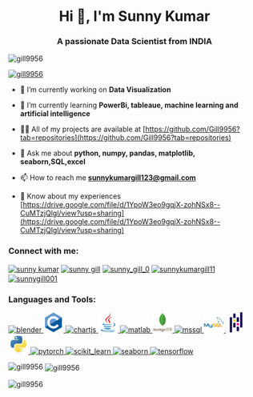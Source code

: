 <h1 align="center">Hi 👋, I'm Sunny Kumar</h1>
<h3 align="center">A passionate Data Scientist from INDIA</h3>

<p align="left"> <img src="https://komarev.com/ghpvc/?username=gill9956&label=Profile%20views&color=0e75b6&style=flat" alt="gill9956" /> </p>

<p align="left"> <a href="https://github.com/ryo-ma/github-profile-trophy"><img src="https://github-profile-trophy.vercel.app/?username=gill9956" alt="gill9956" /></a> </p>

- 🔭 I’m currently working on **Data Visualization**

- 🌱 I’m currently learning **PowerBi, tableaue, machine learning and artificial intelligence**

- 👨‍💻 All of my projects are available at [https://github.com/Gill9956?tab=repositories](https://github.com/Gill9956?tab=repositories)

- 💬 Ask me about **python, numpy, pandas, matplotlib, seaborn,SQL,excel**

- 📫 How to reach me **sunnykumargill123@gmail.com**

- 📄 Know about my experiences [https://drive.google.com/file/d/1YpoW3eo9gqjX-zohNSx8--CuMTzjQlgl/view?usp=sharing](https://drive.google.com/file/d/1YpoW3eo9gqjX-zohNSx8--CuMTzjQlgl/view?usp=sharing)

<h3 align="left">Connect with me:</h3>
<p align="left">
<a href="https://linkedin.com/in/sunny kumar" target="blank"><img align="center" src="https://raw.githubusercontent.com/rahuldkjain/github-profile-readme-generator/master/src/images/icons/Social/linked-in-alt.svg" alt="sunny kumar" height="30" width="40" /></a>
<a href="https://kaggle.com/sunny gill" target="blank"><img align="center" src="https://raw.githubusercontent.com/rahuldkjain/github-profile-readme-generator/master/src/images/icons/Social/kaggle.svg" alt="sunny gill" height="30" width="40" /></a>
<a href="https://instagram.com/sunny_gill_0" target="blank"><img align="center" src="https://raw.githubusercontent.com/rahuldkjain/github-profile-readme-generator/master/src/images/icons/Social/instagram.svg" alt="sunny_gill_0" height="30" width="40" /></a>
<a href="https://www.hackerrank.com/sunnykumargill11" target="blank"><img align="center" src="https://raw.githubusercontent.com/rahuldkjain/github-profile-readme-generator/master/src/images/icons/Social/hackerrank.svg" alt="sunnykumargill11" height="30" width="40" /></a>
<a href="https://www.leetcode.com/sunnygill001" target="blank"><img align="center" src="https://raw.githubusercontent.com/rahuldkjain/github-profile-readme-generator/master/src/images/icons/Social/leet-code.svg" alt="sunnygill001" height="30" width="40" /></a>
</p>

<h3 align="left">Languages and Tools:</h3>
<p align="left"> <a href="https://www.blender.org/" target="_blank" rel="noreferrer"> <img src="https://download.blender.org/branding/community/blender_community_badge_white.svg" alt="blender" width="40" height="40"/> </a> <a href="https://www.cprogramming.com/" target="_blank" rel="noreferrer"> <img src="https://raw.githubusercontent.com/devicons/devicon/master/icons/c/c-original.svg" alt="c" width="40" height="40"/> </a> <a href="https://www.chartjs.org" target="_blank" rel="noreferrer"> <img src="https://www.chartjs.org/media/logo-title.svg" alt="chartjs" width="40" height="40"/> </a> <a href="https://www.java.com" target="_blank" rel="noreferrer"> <img src="https://raw.githubusercontent.com/devicons/devicon/master/icons/java/java-original.svg" alt="java" width="40" height="40"/> </a> <a href="https://www.mathworks.com/" target="_blank" rel="noreferrer"> <img src="https://upload.wikimedia.org/wikipedia/commons/2/21/Matlab_Logo.png" alt="matlab" width="40" height="40"/> </a> <a href="https://www.mongodb.com/" target="_blank" rel="noreferrer"> <img src="https://raw.githubusercontent.com/devicons/devicon/master/icons/mongodb/mongodb-original-wordmark.svg" alt="mongodb" width="40" height="40"/> </a> <a href="https://www.microsoft.com/en-us/sql-server" target="_blank" rel="noreferrer"> <img src="https://www.svgrepo.com/show/303229/microsoft-sql-server-logo.svg" alt="mssql" width="40" height="40"/> </a> <a href="https://www.mysql.com/" target="_blank" rel="noreferrer"> <img src="https://raw.githubusercontent.com/devicons/devicon/master/icons/mysql/mysql-original-wordmark.svg" alt="mysql" width="40" height="40"/> </a> <a href="https://pandas.pydata.org/" target="_blank" rel="noreferrer"> <img src="https://raw.githubusercontent.com/devicons/devicon/2ae2a900d2f041da66e950e4d48052658d850630/icons/pandas/pandas-original.svg" alt="pandas" width="40" height="40"/> </a> <a href="https://www.python.org" target="_blank" rel="noreferrer"> <img src="https://raw.githubusercontent.com/devicons/devicon/master/icons/python/python-original.svg" alt="python" width="40" height="40"/> </a> <a href="https://pytorch.org/" target="_blank" rel="noreferrer"> <img src="https://www.vectorlogo.zone/logos/pytorch/pytorch-icon.svg" alt="pytorch" width="40" height="40"/> </a> <a href="https://scikit-learn.org/" target="_blank" rel="noreferrer"> <img src="https://upload.wikimedia.org/wikipedia/commons/0/05/Scikit_learn_logo_small.svg" alt="scikit_learn" width="40" height="40"/> </a> <a href="https://seaborn.pydata.org/" target="_blank" rel="noreferrer"> <img src="https://seaborn.pydata.org/_images/logo-mark-lightbg.svg" alt="seaborn" width="40" height="40"/> </a> <a href="https://www.tensorflow.org" target="_blank" rel="noreferrer"> <img src="https://www.vectorlogo.zone/logos/tensorflow/tensorflow-icon.svg" alt="tensorflow" width="40" height="40"/> </a> </p>

<p><img align="left" src="https://github-readme-stats.vercel.app/api/top-langs?username=gill9956&show_icons=true&locale=en&layout=compact" alt="gill9956" /></p>

<p>&nbsp;<img align="center" src="https://github-readme-stats.vercel.app/api?username=gill9956&show_icons=true&locale=en" alt="gill9956" /></p>

<p><img align="center" src="https://github-readme-streak-stats.herokuapp.com/?user=gill9956&" alt="gill9956" /></p>
